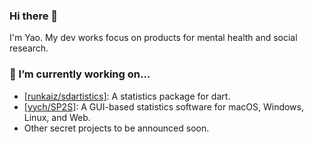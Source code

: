 ### Hi there 👋

I'm Yao. My dev works focus on products for mental health and social research.

### 🔭 I’m currently working on...
- [[runkaiz/sdartistics]](https://github.com/runkaiz/sdartistics): A statistics package for dart.
- [[yych/SP2S]](https://github.com/yych42/SP2S): A GUI-based statistics software for macOS, Windows, Linux, and Web.
- Other secret projects to be announced soon.
